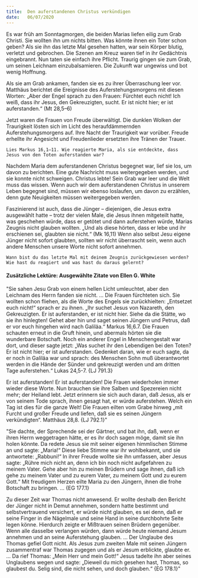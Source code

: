 ```yaml
---
title:  Den auferstandenen Christus verkündigen
date:   06/07/2020
---
```


Es war früh am Sonntagmorgen, die beiden Marias liefen eilig zum Grab Christi. Sie wollten ihn um nichts bitten. Was könnte ihnen ein Toter schon geben? Als sie ihn das letzte Mal gesehen hatten, war sein Körper blutig, verletzt und gebrochen. Die Szenen am Kreuz waren tief in ihr Gedächtnis eingebrannt. Nun taten sie einfach ihre Pflicht. Traurig gingen sie zum Grab, um seinen Leichnam einzubalsamieren. Die Zukunft war ungewiss und bot wenig Hoffnung.

Als sie am Grab ankamen, fanden sie es zu ihrer Überraschung leer vor. Matthäus berichtet die Ereignisse des Auferstehungsmorgens mit diesen Worten: „Aber der Engel sprach zu den Frauen: Fürchtet euch nicht! Ich weiß, dass ihr Jesus, den Gekreuzigten, sucht. Er ist nicht hier; er ist auferstanden.“ (Mt 28,5–6)

Jetzt waren die Frauen von Freude überwältigt. Die dunklen Wolken der Traurigkeit lösten sich im Licht des heraufdämmernden Auferstehungsmorgens auf. Ihre Nacht der Traurigkeit war vorüber. Freude erhellte ihr Angesicht und Freudenlieder ersetzten ihre Tränen der Trauer.

`Lies Markus 16,1–11. Wie reagierte Maria, als sie entdeckte, dass Jesus von den Toten auferstanden war?`

Nachdem Maria dem auferstandenen Christus begegnet war, lief sie los, um davon zu berichten. Eine gute Nachricht muss weitergegeben werden, und sie konnte nicht schweigen. Christus lebte! Sein Grab war leer und die Welt muss das wissen. Wenn auch wir dem auferstandenen Christus in unserem Leben begegnet sind, müssen wir ebenso loslaufen, um davon zu erzählen, denn gute Neuigkeiten müssen weitergegeben werden.

Faszinierend ist auch, dass die Jünger – diejenigen, die Jesus extra ausgewählt hatte – trotz der vielen Male, die Jesus ihnen mitgeteilt hatte, was geschehen würde, dass er getötet und dann auferstehen würde, Marias Zeugnis nicht glauben wollten. „Und als diese hörten, dass er lebe und ihr erschienen sei, glaubten sie nicht.“ (Mk 16,11) Wenn also selbst Jesu eigene Jünger nicht sofort glaubten, sollten wir nicht überrascht sein, wenn auch andere Menschen unsere Worte nicht sofort annehmen.

`Wann bist du das letzte Mal mit deinem Zeugnis zurückgewiesen worden? Wie hast du reagiert und was hast du daraus gelernt?`

#### Zusätzliche Lektüre: Ausgewählte Zitate von Ellen G. White

"Sie sahen Jesu Grab von einem hellen Licht umleuchtet, aber den Leichnam des Herrn fanden sie nicht. ...  Die Frauen fürchteten sich. Sie wollten schon fliehen, als die Worte des Engels sie zurückhielten: „Entsetzet euch nicht!“ sprach er zu ihnen. „Ihr suchet Jesus von Nazareth, den Gekreuzigten. Er ist auferstanden, er ist nicht hier. Siehe da die Stätte, wo sie ihn hinlegten! Gehet aber hin und saget seinen Jüngern und Petrus, daß er vor euch hingehen wird nach Galiläa.“ Markus 16,6.7. Die Frauen schauten erneut in die Gruft hinein, und abermals hörten sie die wunderbare Botschaft. Noch ein anderer Engel in Menschengestalt war dort, und dieser sagte jetzt: „Was suchet ihr den Lebendigen bei den Toten? Er ist nicht hier; er ist auferstanden. Gedenket daran, wie er euch sagte, da er noch in Galiläa war und sprach: des Menschen Sohn muß überantwortet werden in die Hände der Sünder und gekreuzigt werden und am dritten Tage auferstehen.“ Lukas 24,5-7. {LJ 791.3}

Er ist auferstanden! Er ist auferstanden! Die Frauen wiederholen immer wieder diese Worte. Nun brauchen sie ihre Salben und Spezereien nicht mehr; der Heiland lebt. Jetzt erinnern sie sich auch daran, daß Jesus, als er von seinem Tode sprach, ihnen gesagt hat, er würde auferstehen. Welch ein Tag ist dies für die ganze Welt! Die Frauen eilten vom Grabe hinweg „mit Furcht und großer Freude und liefen, daß sie es seinen Jüngern verkündigten“. Matthäus 28,8. {LJ 792.1}"

"Sie dachte, der Sprechende sei der Gärtner, und bat ihn, daß, wenn er ihren Herrn weggetragen hätte, er es ihr doch sagen möge, damit sie ihn holen könnte. Da redete Jesus sie mit seiner eigenen himmlischen Stimme an und sagte: „Maria!“ Diese liebe Stimme war ihr wohlbekannt, und sie antwortete: „Rabbuni!“ In ihrer Freude wollte sie ihn umfassen, aber Jesus sagte: „Rühre mich nicht an, denn ich bin noch nicht aufgefahren zu meinem Vater. Gehe aber hin zu meinen Brüdern und sage ihnen, daß ich gehe zu meinem Vater und zu eurem Vater, zu meinem Gott und zu eurem Gott.“ Mit freudigem Herzen eilte Maria zu den Jüngern, ihnen die frohe Botschaft zu bringen. ... {EG 177.1}

Zu dieser Zeit war Thomas nicht anwesend. Er wollte deshalb den Bericht der Jünger nicht in Demut annehmen, sondern hatte bestimmt und selbstvertrauend versichert, er würde nicht glauben, es sei denn, daß er seine Finger in die Nägelmale und seine Hand in seine durchbohrte Seite legen könne. Hierdurch zeigte er Mißtrauen seinen Brüdern gegenüber. Wenn alle dasselbe verlangen würden, dann würde heute niemand Jesum annehmen und an seine Auferstehung glauben. ... Der Unglaube des Thomas gefiel Gott nicht. Als Jesus zum zweiten Male mit seinen Jüngern zusammentraf war Thomas zugegen und als er Jesum erblickte, glaubte er. ... Da rief Thomas: „Mein Herr und mein Gott!“ Jesus tadelte ihn aber seines Unglaubens wegen und sagte: „Dieweil du mich gesehen hast, Thomas, so glaubest du. Selig sind, die nicht sehen, und doch glauben.“ {EG 178.1}"